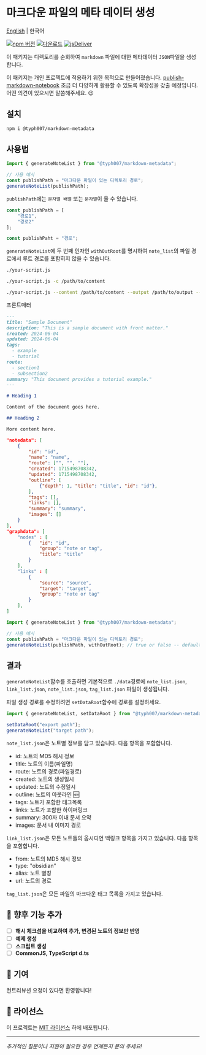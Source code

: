 # **마크다운 파일의 메타 데이터 생성**

[English](https://typhoon-kim.github.io/generate-metadata-of-markdown/) | 한국어

[![npm 버전](https://badgen.net/npm/v/@typh007/markdown-metadata)](https://www.npmjs.com/package/@typh007/markdown-metadata)
[![다운로드](https://badgen.net/npm/dt/@typh007/markdown-metadata)](https://www.npmjs.com/package/@typh007/markdown-metadata)
[![jsDeliver](https://data.jsdelivr.com/v1/package/npm/@typh007/markdown-metadata/badge)](https://www.jsdelivr.com/package/npm/@typh007/markdown-metadata)

이 패키지는 디렉토리를 순회하여 `markdown` 파일에 대한 메타데이터 `JSON`파일을 생성합니다.

이 패키지는 개인 프로젝트에 적용하기 위한 목적으로 만들어졌습니다. [publish-markdown-notebook](https://github.com/typhoon-kim/publish-markdown-notes)
조금 더 다양하게 활용할 수 있도록 확장성을 갖출 예정입니다. 어떤 의견이 있으시면 말씀해주세요. 😉

## 설치

```bash
npm i @typh007/markdown-metadata
```

## 사용법

```javascript
import { generateNoteList } from "@typh007/markdown-metadata";

// 사용 예시
const publishPath = "마크다운 파일이 있는 디렉토리 경로";
generateNoteList(publishPath);
```

`publishPath`에는 `문자열 배열` 또는 `문자열`이 올 수 있습니다.

```javascript
const publishPath = [
    "경로1",
    "경로2"
];

const publishPaht = "경로";
```

`generateNoteList`에 두 번째 인자인 `withOutRoot`를 명시하여 `note_list`의 파일 경로에서 루트 경로를 포함히지 않을 수 있습니다.

```sh
./your-script.js
```

```sh
./your-script.js -c /path/to/content

```

```sh
./your-script.js --content /path/to/content --output /path/to/output --without-root
```

프론트매터

```markdown
---
title: "Sample Document"
description: "This is a sample document with front matter."
created: 2024-06-04
updated: 2024-06-04
tags:
  - example
  - tutorial
route:
  - section1
  - subsection2
summary: "This document provides a tutorial example."
---

# Heading 1

Content of the document goes here.

## Heading 2

More content here.
```

```json
"notedata": [
    {
        "id": "id",
        "name": "name",
        "route": ["", "", ""],
        "created": 1715498708342,
        "updated": 1715498708342,
        "outline": [
            {"depth": 1, "title": "title", "id": "id"},
        ],
        "tags": [],
        "links": [],
        "summary": "summary",
        "images": []
    }
],
"graphdata": [
    "nodes" : [
        {   "id": "id",
            "group": "note or tag",
            "title": "title"
        }
    ],
    "links" : [
        {
            "source": "source", 
            "target": "target",
            "group": "note or tag"
        }
    ],
]
```

```javascript
import { generateNoteList } from "@typh007/markdown-metadata";

// 사용 예시
const publishPath = "마크다운 파일이 있는 디렉토리 경로";
generateNoteList(publishPath, withOutRoot); // true or false -- default: false
```

## 결과

`generateNoteList`함수를 호출하면 기본적으로 `./data`경로에 `note_list.json`, `link_list.json`, `note_list.json`, `tag_list.json` 파일이 생성됩니다.

파일 생성 경로를 수정하려면 `setDataRoot`함수에 경로를 설정하세요.

```javascript
import { generateNoteList, setDataRoot } from "@typh007/markdown-metadata";

setDataRoot("export path");
generateNoteList("target path");
```

`note_list.json`은 노트별 정보를 담고 있습니다. 다음 항목을 포함합니다.

- id: 노트의 MD5 해시 정보
- title: 노트의 이름(파일명)
- route: 노트의 경로(파일경로)
- created: 노트의 생성일시
- updated: 노트의 수정일시
- outline: 노트의 아웃라인 🆕
- tags: 노트가 포함한 태그목록
- links: 노트가 포함한 하이퍼링크
- summary: 300자 이내 문서 요약
- images: 문서 내 이미지 경로

`link_list.json`은 모든 노트들의 옵시디언 백링크 항목을 가지고 있습니다. 다음 항목을 포함합니다.

- from: 노트의 MD5 해시 정보
- type: "obsidian"
- alias: 노트 별칭
- url: 노트의 경로

`tag_list.json`은 모든 파일의 마크다운 태그 목록을 가지고 있습니다.

## 🔭 향후 기능 추가

- [ ] **해시 체크섬을 비교하여 추가, 변경된 노트의 정보만 반영**
- [ ] **예제 생성**
- [ ] **스크립트 생성**
- [ ] **CommonJS, TypeScript d.ts**

## 🤝 기여

컨트리뷰션 요청이 있다면 환영합니다!

## 📝 라이선스

이 프로젝트는 [MIT 라이선스](LICENSE) 하에 배포됩니다.

---

*추가적인 질문이나 지원이 필요한 경우 언제든지 문의 주세요!*
